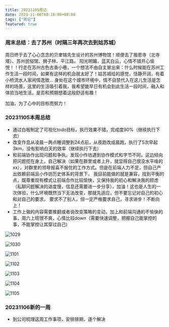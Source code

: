```yaml
---
title: 20231105周记
date: 2023-11-06T00:16:00+08:00
tags: ["周记"]
featured: true
---
```


### 周末总结：去了苏州（时隔三年再次去到姑苏城）

周日终于去了心心念念的贝聿铭先生设计的苏州博物馆！顺便去了报恩寺（北寺塔）、苏州民俗馆、狮子林、平江路。
阳光明媚，蓝天白云，心情不错开心愉悦！！行走在苏州古色古香小巷，一个想法不由自主冒出来：什么时候能在苏州工作生活一段时间，如果有这样的机会就太好了！姑苏城给的感觉，恬静开阔，有着小桥流水人家闲情逸致...
身处在这个城市环境中，情不自禁代入在这儿生活是怎样的场景，这里的生活吸引着我，我希望能早日有机会到此生活一段时间，融入和体验当地生活，是否和预期想着这般舒适有趣！

加油，为了心中的目标而努力！

### 20231105本周总结

- 通过白板制定了可视化todo目标，执行效果不错，完成度90%（继续执行下去）
- 改变作息从凌晨一两点睡调整到24点前，从夜跑改成晨跑，执行了5次早起3km，没有影响白天的效率（继续执行下去）
- 和前端协作出现问题和争执，发现小作坊遇到协作模式和字节不同，这边倾向把问题揽在身上，自己解决（如果在群里或者上升，就显得自己很没水平啥的xx），对群里的领导报喜不报忧的工作方式。但是在前端人力不足，但自己产出依赖前端且小作坊历史体系的背景下，
我目前能做的就是兼容，找到平衡的点，既尊重现有模式让前端合作比较愉快，又保持我的初心和解决我的顾虑（私聊问题解决的进度慢，信息还需要进一步分享），加油！这也是人生的一次体验，什么环境既然当下无法改变，那就先适应，但不要忘记对自己的初心和对自己的要求，
要求不了别人，但一定严格要求自己，寻求进步！不断向上！
- 工作上做的内容需要推翻或者说改变策略的变动，加上和前端沟通的不愉快的事，周六上班很不爽，心情比较down（需要快速调整，把握自己能掌控的事，不能掌控让其穿过自己)


![1029](https://cdn.jsdelivr.net/gh/hi-Ernest/imgbed/images/202311060053486.png)


![1030](https://cdn.jsdelivr.net/gh/hi-Ernest/imgbed/images/202311060059375.png)


![1101](https://cdn.jsdelivr.net/gh/hi-Ernest/imgbed/images/202311060100112.png)


![1102](https://cdn.jsdelivr.net/gh/hi-Ernest/imgbed/images/202311060101357.png)


![1103](https://cdn.jsdelivr.net/gh/hi-Ernest/imgbed/images/202311060101183.png)


![1104](https://cdn.jsdelivr.net/gh/hi-Ernest/imgbed/images/202311060102336.png)


![1105](https://cdn.jsdelivr.net/gh/hi-Ernest/imgbed/images/202311060102389.png)


### 20231106新的一周

- 到公司梳理这周工作事项，安排排期，逐个解决

